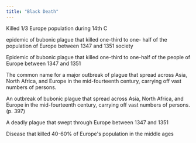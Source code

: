 ```yaml
---
title: "Black Death"
---
```

Killed 1/3 Europe population during 14th C

epidemic of bubonic plague that killed one-third to one- half of the population of Europe between 1347 and 1351
society

Epidemic of bubonic plague that killed one-third to one-half of the people of Europe between 1347 and 1351

The common name for a major outbreak of plague that spread across Asia, North Africa, and Europe in the mid-fourteenth century, carrying off vast numbers of persons.

An outbreak of bubonic plague that spread across Asia, North Africa, and Europe in the mid-fourteenth century, carrying off vast numbers of persons. (p. 397)

A deadly plague that swept through Europe between 1347 and 1351

Disease that killed 40-60% of Europe's population in the middle ages

